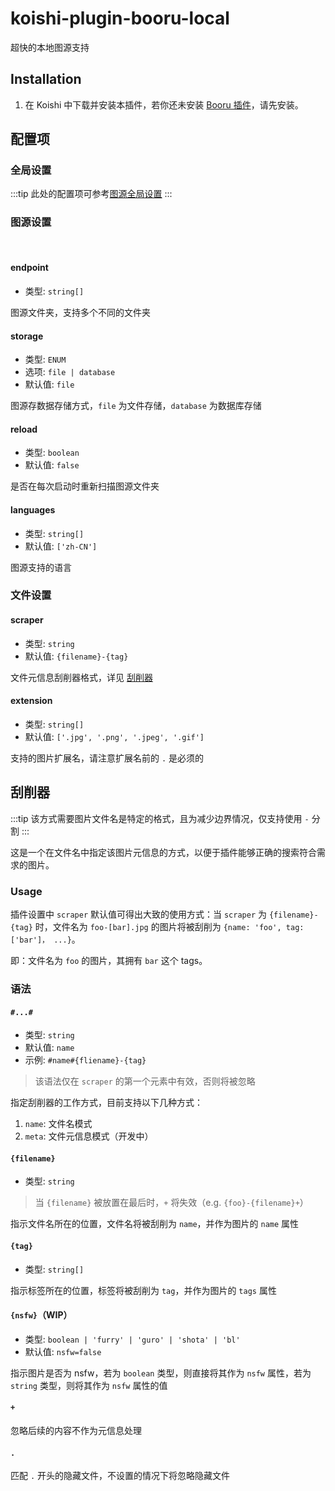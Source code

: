 # koishi-plugin-booru-local

超快的本地图源支持

## Installation

1. 在 Koishi 中下载并安装本插件，若你还未安装 [Booru 插件](../index.md)，请先安装。

## 配置项

### 全局设置

:::tip
此处的配置项可参考[图源全局设置](../config#global-settings)
:::

### 图源设置

<br>

#### endpoint

- 类型: `string[]`

图源文件夹，支持多个不同的文件夹

#### storage

- 类型: `ENUM`
- 选项: `file | database`
- 默认值: `file`

图源存数据存储方式，`file` 为文件存储，`database` 为数据库存储

#### reload

- 类型: `boolean`
- 默认值: `false`

是否在每次启动时重新扫描图源文件夹

#### languages

- 类型: `string[]`
- 默认值: `['zh-CN']`

图源支持的语言

### 文件设置

#### scraper

- 类型: `string`
- 默认值: `{filename}-{tag}`

文件元信息刮削器格式，详见 [刮削器](#刮削器)

#### extension

- 类型: `string[]`
- 默认值: `['.jpg', '.png', '.jpeg', '.gif']`

支持的图片扩展名，请注意扩展名前的 `.` 是必须的

## 刮削器

:::tip
该方式需要图片文件名是特定的格式，且为减少边界情况，仅支持使用 `-` 分割
:::

这是一个在文件名中指定该图片元信息的方式，以便于插件能够正确的搜索符合需求的图片。

### Usage

插件设置中 `scraper` 默认值可得出大致的使用方式：当 `scraper` 为 `{filename}-{tag}` 时，文件名为 `foo-[bar].jpg` 的图片将被刮削为 `{name: 'foo', tag: ['bar']， ...}`。

即：文件名为 `foo` 的图片，其拥有 `bar` 这个 tags。

### 语法

#### `#...#`

- 类型: `string`
- 默认值: `name`
- 示例: `#name#{fliename}-{tag}`

> 该语法仅在 `scraper` 的第一个元素中有效，否则将被忽略

指定刮削器的工作方式，目前支持以下几种方式：

1. `name`: 文件名模式
2. `meta`: 文件元信息模式（开发中）

#### `{filename}`

- 类型: `string`

> 当 `{filename}` 被放置在最后时，`+` 将失效（e.g. `{foo}-{filename}+`）

指示文件名所在的位置，文件名将被刮削为 `name`，并作为图片的 `name` 属性

#### `{tag}`

- 类型: `string[]`

指示标签所在的位置，标签将被刮削为 `tag`，并作为图片的 `tags` 属性

#### `{nsfw}`（WIP）

- 类型: `boolean | 'furry' | 'guro' | 'shota' | 'bl'`
- 默认值: `nsfw=false`

指示图片是否为 nsfw，若为 `boolean` 类型，则直接将其作为 `nsfw` 属性，若为 `string` 类型，则将其作为 `nsfw` 属性的值

#### `+`

忽略后续的内容不作为元信息处理

#### `.`

匹配 `.` 开头的隐藏文件，不设置的情况下将忽略隐藏文件

